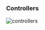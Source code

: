 ### Controllers
![controllers](https://github.com/ECH-CHADLI/laravelApiCities/assets/118133139/dc7bc8c9-6b82-4fa1-8c2d-5fcafb248023)
